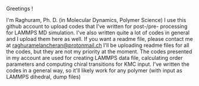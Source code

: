 Greetings !

I'm Raghuram, Ph. D. (in Molecular Dynamics, Polymer Science)
I use this github account to upload codes that I've written for post-/pre- processing for LAMMPS MD simulation.
I've also written quite a lot of codes in general and I upload them here as well.
If you want a readme file, please contact me at raghuramelancheran@protonmail.ch
I'll be uploading readme files for all the codes, but they are not my priority at the moment. 
The codes presented in my account are used for creating LAMMPS data file, calculating order parameters and computing chiral transitions for KMC input. I've written the codes in a general way, so it'll likely work for any polymer (with input as LAMMPS dihedral, dump files)
